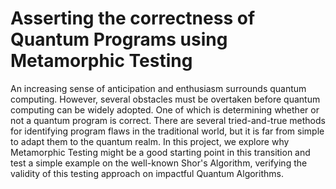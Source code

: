 # Asserting the correctness of Quantum Programs using Metamorphic Testing

An increasing sense of anticipation and enthusiasm surrounds quantum computing. However, several obstacles must be overtaken before quantum computing can be widely adopted. One of which is determining whether or not a quantum program is correct. There are several tried-and-true methods for identifying program flaws in the traditional world, but it is far from simple to adapt them to the quantum realm. In this project, we explore why Metamorphic Testing might be a good starting point in this transition and test a simple example on the well-known Shor's Algorithm, verifying the validity of this testing approach on impactful Quantum Algorithms.
